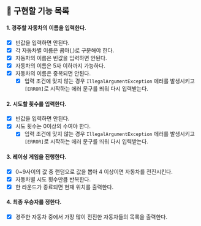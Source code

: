 ## 🚗 구현할 기능 목록

#### 1. 경주할 자동차의 이름을 입력한다.
- [x] 빈값을 입력하면 안된다.
- [x] 각 자동차별 이름은 콤마(,)로 구분해야 한다.
- [x] 자동차의 이름은 빈값을 입력하면 안된다.
- [x] 자동차의 이름은 5자 이하까지 가능하다.
- [x] 자동차의 이름은 중복되면 안된다.
  - [x] 입력 조건에 맞지 않는 경우 `IllegalArgumentException` 에러를 발생시키고 `[ERROR]`로 시작하는 에러 문구를 띄워 다시 입력받는다.

#### 2. 시도할 횟수를 입력한다.
- [x] 빈값을 입력하면 안된다.
- [x] 시도 횟수는 0이상의 수여야 한다.
  - [x] 입력 조건에 맞지 않는 경우 `IllegalArgumentException` 에러를 발생시키고 `[ERROR]`로 시작하는 에러 문구를 띄워 다시 입력받는다.

#### 3. 레이싱 게임을 진행한다.
- [x] 0~9사이의 값 중 랜덤으로 값을 뽑아 4 이상이면 자동차를 전진시킨다.
- [x] 자동차별 시도 횟수만큼 반복한다.
- [x] 한 라운드가 종료되면 현재 위치를 출력한다.

#### 4. 최종 우승자를 정한다.
- [x] 경주한 자동차 중에서 가장 많이 전진한 자동차들의 목록을 출력한다.
